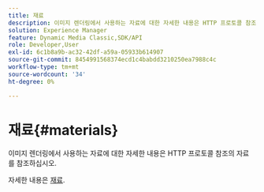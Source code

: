 ```yaml
---
title: 재료
description: 이미지 렌더링에서 사용하는 자료에 대한 자세한 내용은 HTTP 프로토콜 참조의 자료 를 참조하십시오.
solution: Experience Manager
feature: Dynamic Media Classic,SDK/API
role: Developer,User
exl-id: 6c1b8a9b-ac32-42df-a59a-05933b614907
source-git-commit: 8454991568374ecd1c4babdd3210250ea7988c4c
workflow-type: tm+mt
source-wordcount: '34'
ht-degree: 0%

---
```


# 재료{#materials}

이미지 렌더링에서 사용하는 자료에 대한 자세한 내용은 HTTP 프로토콜 참조의 자료 를 참조하십시오.

자세한 내용은 [재료](../../../../../ir-api/http-protocol/image-rendering-api-ref/c-ir-http-protocol-ref/c-ir-http-protocol-syntax-and-features/c-ir-http-materials/c-ir-http-materials.md#concept-45af2ab5694b4cfdadf1211ce3f5ed0f).

